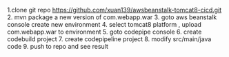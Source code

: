 1.clone git repo https://github.com/xuan139/awsbeanstalk-tomcat8-cicd.git
2. mvn package a new version of com.webapp.war
3. goto aws beanstalk console create new environment 
4. select tomcat8 platform , upload com.webapp.war to environment
5. goto codepipe console
6. create codebuild project
7. create codepipeline project
8. modify src/main/java code 
9. push to repo and see result    